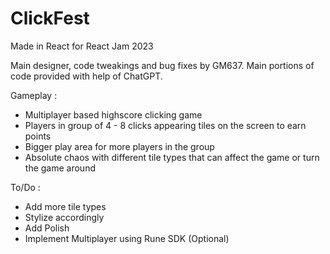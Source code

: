 # ClickFest

Made in React for React Jam 2023

Main designer, code tweakings and bug fixes by GM637.
Main portions of code provided with help of ChatGPT.

Gameplay :
- Multiplayer based highscore clicking game
- Players in group of 4 - 8 clicks appearing tiles on the screen to earn points
- Bigger play area for more players in the group
- Absolute chaos with different tile types that can affect the game or turn the game around

To/Do :
- Add more tile types
- Stylize accordingly
- Add Polish
- Implement Multiplayer using Rune SDK (Optional)
